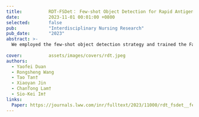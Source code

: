 ```yaml
---
title:          RDT-FSDet： Few-shot Object Detection for Rapid Antigen Test
date:           2023-11-01 00:01:00 +0800
selected:       false
pub:            "Interdisciplinary Nursing Research"
pub_date:       "2023"
abstract: >-
  We employed the few-shot object detection strategy and trained the Faster R-CNN detector with the mainland data set as the base class, followed by fine-tuning with the few-shot approach on the Macau RDT result data set. Moreover, we introduced 2 novel data augmentation methods, namely the “light simulation mask method” and “synthetic positive samples” for an unbalanced data set, to increase the sample size and balance the data set of the RDT detection task.
  
cover:          assets/images/covers/rdt.jpeg
authors:
  - Yaofei Duan
  - Rongsheng Wang
  - Tao Tan†
  - Xiaoyan Jin
  - ChanTong Lam†
  - Sio-Kei Im†
links:
  Paper: https://journals.lww.com/inr/fulltext/2023/11000/rdt_fsdet__few_shot_object_detection_for_rapid.4.aspx
---
```

